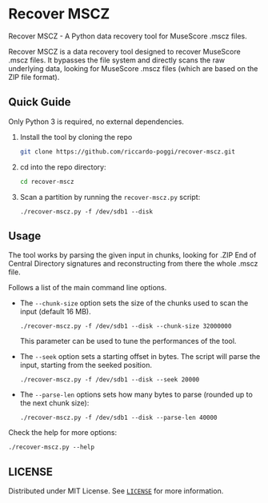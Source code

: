 # Recover MSCZ

Recover MSCZ - A Python data recovery tool for MuseScore .mscz files.

Recover MSCZ is a data recovery tool designed to recover MuseScore .mscz files. It bypasses the file system and directly scans the raw underlying data, looking for MuseScore .mscz files (which are based on the ZIP file format).

## Quick Guide

Only Python 3 is required, no external dependencies.

1. Install the tool by cloning the repo
    ```sh
    git clone https://github.com/riccardo-poggi/recover-mscz.git
    ```
2. cd into the repo directory:
    ```sh
    cd recover-mscz
    ```
3. Scan a partition by running the `recover-mscz.py` script:
    ```
    ./recover-mscz.py -f /dev/sdb1 --disk
    ```


## Usage

The tool works by parsing the given input in chunks, looking for .ZIP End of Central Directory signatures and reconstructing from there the whole .mscz file.

Follows a list of the main command line options.

- The `--chunk-size` option sets the size of the chunks used to scan the input (default 16 MB).
    ```
    ./recover-mscz.py -f /dev/sdb1 --disk --chunk-size 32000000
    ```
    This parameter can be used to tune the performances of the tool.

- The `--seek` option sets a starting offset in bytes. The script will parse the input, starting from the seeked position.
    ```
    ./recover-mscz.py -f /dev/sdb1 --disk --seek 20000
    ```
 
- The `--parse-len` options sets how many bytes to parse (rounded up to the next chunk size):
    ```
    ./recover-mscz.py -f /dev/sdb1 --disk --parse-len 40000
    ```


Check the help for more options:
```
./recover-mscz.py --help
```


## LICENSE

Distributed under MIT License. See [`LICENSE`](https://github.com/riccardo-poggi/recover-mscz/blob/master/LICENSE) for more information.

